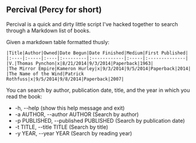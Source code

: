 ## Percival (Percy for short)

Percival is a quick and dirty little script I've hacked together to search through a Markdown list of books.

Given a markdown table formatted thusly:

    |Title|Author|Owned|Date Begun|Date Finished|Medium|First Published|
    |:----|:-----|:----|:---------|:------------|:-----|:--------------|
    |V.|Thomas Pynchon|x|8/21/2014|9/3/2014|Paperback|1963|
    |The Mirror Empire|Kameron Hurley|x|9/3/2014|9/5/2014|Paperback|2014|
    |The Name of the Wind|Patrick Rothfuss|x|9/5/2014|9/8/2014|Paperback|2007|

You can search by author, publication date, title, and the year in which you read the book:

  - -h, --help (show this help message and exit)
  - -a AUTHOR, --author AUTHOR (Search by author)
  - -p PUBLISHED, --published PUBLISHED (Search by publication date)
  - -t TITLE, --title TITLE (Search by title)
  - -y YEAR, --year YEAR (Search by reading year)
